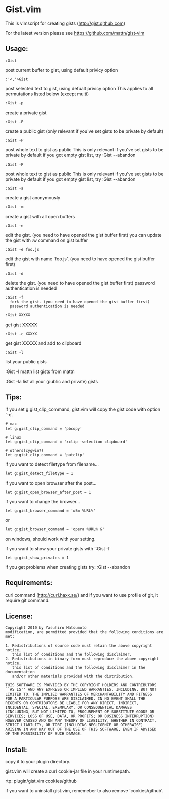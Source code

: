 Gist.vim
========

This is vimscript for creating gists (http://gist.github.com) 

For the latest version please see https://github.com/mattn/gist-vim

Usage:
------

    :Gist
  post current buffer to gist, using default privicy option

    :'<,'>Gist
  post selected text to gist, using defualt privicy option
 This applies to all permutations listed below (except multi)

    :Gist -p
  create a private gist

    :Gist -P
  create a public gist
 (only relevant if you've set gists to be private by default)

    :Gist -P
  post whole text to gist as public
 This is only relevant if you've set gists to be private by default
 if you got empty gist list, try :Gist --abandon

    :Gist -P
  post whole text to gist as public
 This is only relevant if you've set gists to be private by default
 if you got empty gist list, try :Gist --abandon

    :Gist -a
  create a gist anonymously

    :Gist -m
  create a gist with all open buffers

    :Gist -e
  edit the gist. (you need to have opened the gist buffer first)
  you can update the gist with :w command on gist buffer

    :Gist -e foo.js
  edit the gist with name 'foo.js'. (you need to have opened the gist buffer first)

    :Gist -d
  delete the gist. (you need to have opened the gist buffer first)
  password authentication is needed

    :Gist -f
      fork the gist. (you need to have opened the gist buffer first)
      password authentication is needed
 
    :Gist XXXXX
  get gist XXXXX

    :Gist -c XXXXX
  get gist XXXXX and add to clipboard

    :Gist -l
  list your public gists

   :Gist -l mattn
  list gists from mattn

  :Gist -la
  list all your (public and private) gists

Tips:
-----
  if you set g:gist_clip_command, gist.vim will copy the gist code
    with option '-c'.

    # mac
    let g:gist_clip_command = 'pbcopy'

    # linux
    let g:gist_clip_command = 'xclip -selection clipboard'

    # others(cygwin?)
    let g:gist_clip_command = 'putclip'

  if you want to detect filetype from filename...

    let g:gist_detect_filetype = 1

  if you want to open browser after the post...

    let g:gist_open_browser_after_post = 1

  if you want to change the browser...

    let g:gist_browser_command = 'w3m %URL%'

  or

    let g:gist_browser_command = 'opera %URL% &'

  on windows, should work with your setting.

  if you want to show your private gists with ':Gist -l'

    let g:gist_show_privates = 1

  if you get problems when creating gists try:
	:Gist --abandon

Requirements:
--------
  curl command (http://curl.haxx.se/)
  and if you want to use profile of git, it require git command.

License:
--------

    Copyright 2010 by Yasuhiro Matsumoto
    modification, are permitted provided that the following conditions are met:
    
    1. Redistributions of source code must retain the above copyright notice,
       this list of conditions and the following disclaimer.
    2. Redistributions in binary form must reproduce the above copyright notice,
       this list of conditions and the following disclaimer in the documentation
       and/or other materials provided with the distribution.
    
    THIS SOFTWARE IS PROVIDED BY THE COPYRIGHT HOLDERS AND CONTRIBUTORS
    ``AS IS'' AND ANY EXPRESS OR IMPLIED WARRANTIES, INCLUDING, BUT NOT
    LIMITED TO, THE IMPLIED WARRANTIES OF MERCHANTABILITY AND FITNESS
    FOR A PARTICULAR PURPOSE ARE DISCLAIMED. IN NO EVENT SHALL THE
    REGENTS OR CONTRIBUTORS BE LIABLE FOR ANY DIRECT, INDIRECT,
    INCIDENTAL, SPECIAL, EXEMPLARY, OR CONSEQUENTIAL DAMAGES
    (INCLUDING, BUT NOT LIMITED TO, PROCUREMENT OF SUBSTITUTE GOODS OR
    SERVICES; LOSS OF USE, DATA, OR PROFITS; OR BUSINESS INTERRUPTION)
    HOWEVER CAUSED AND ON ANY THEORY OF LIABILITY, WHETHER IN CONTRACT,
    STRICT LIABILITY, OR TORT (INCLUDING NEGLIGENCE OR OTHERWISE)
    ARISING IN ANY WAY OUT OF THE USE OF THIS SOFTWARE, EVEN IF ADVISED
    OF THE POSSIBILITY OF SUCH DAMAGE.

Install:
--------
  copy it to your plugin directory.

  gist.vim will create a curl cookie-jar file in your runtimepath.

  rtp:
    plugin/gist.vim
    cookies/github

  if you want to uninstall gist.vim, rememeber to also remove 'cookies/github'.

